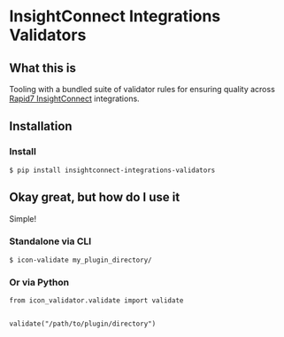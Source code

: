 # InsightConnect Integrations Validators

## What this is

Tooling with a bundled suite of validator rules for
ensuring quality across
[Rapid7 InsightConnect](https://www.rapid7.com/products/insightconnect/) integrations.

## Installation

### Install

```
$ pip install insightconnect-integrations-validators
```

## Okay great, but how do I use it

Simple!

### Standalone via CLI

```
$ icon-validate my_plugin_directory/
```

### Or via Python

```
from icon_validator.validate import validate


validate("/path/to/plugin/directory")
```
